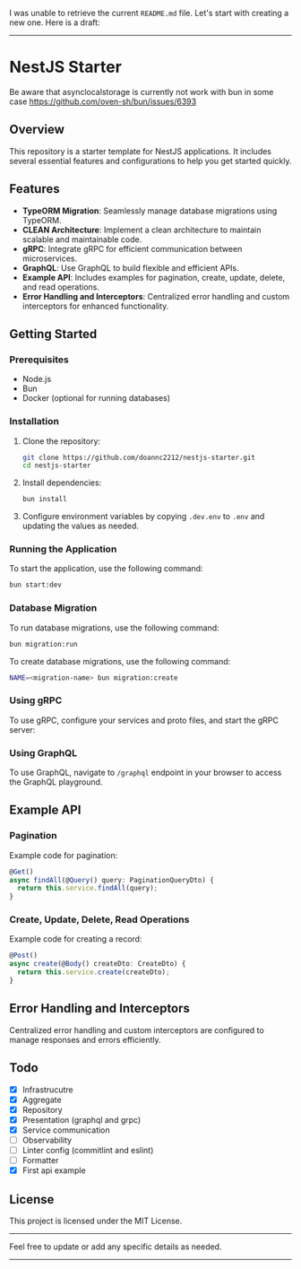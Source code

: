 I was unable to retrieve the current `README.md` file. Let's start with creating a new one. Here is a draft:

---

# NestJS Starter

Be aware that asynclocalstorage is currently not work with bun in some case
https://github.com/oven-sh/bun/issues/6393

## Overview

This repository is a starter template for NestJS applications. It includes several essential features and configurations to help you get started quickly.

## Features

- **TypeORM Migration**: Seamlessly manage database migrations using TypeORM.
- **CLEAN Architecture**: Implement a clean architecture to maintain scalable and maintainable code.
- **gRPC**: Integrate gRPC for efficient communication between microservices.
- **GraphQL**: Use GraphQL to build flexible and efficient APIs.
- **Example API**: Includes examples for pagination, create, update, delete, and read operations.
- **Error Handling and Interceptors**: Centralized error handling and custom interceptors for enhanced functionality.

## Getting Started

### Prerequisites

- Node.js
- Bun
- Docker (optional for running databases)

### Installation

1. Clone the repository:

   ```bash
   git clone https://github.com/doannc2212/nestjs-starter.git
   cd nestjs-starter
   ```

2. Install dependencies:

   ```bash
   bun install
   ```

3. Configure environment variables by copying `.dev.env` to `.env` and updating the values as needed.

### Running the Application

To start the application, use the following command:

```bash
bun start:dev
```

### Database Migration

To run database migrations, use the following command:

```bash
bun migration:run
```

To create database migrations, use the following command:

```bash
NAME=<migration-name> bun migration:create
```

### Using gRPC

To use gRPC, configure your services and proto files, and start the gRPC server:

### Using GraphQL

To use GraphQL, navigate to `/graphql` endpoint in your browser to access the GraphQL playground.

## Example API

### Pagination

Example code for pagination:

```typescript
@Get()
async findAll(@Query() query: PaginationQueryDto) {
  return this.service.findAll(query);
}
```

### Create, Update, Delete, Read Operations

Example code for creating a record:

```typescript
@Post()
async create(@Body() createDto: CreateDto) {
  return this.service.create(createDto);
}
```

## Error Handling and Interceptors

Centralized error handling and custom interceptors are configured to manage responses and errors efficiently.

## Todo

- [x] Infrastrucutre
- [x] Aggregate
- [x] Repository
- [x] Presentation (graphql and grpc)
- [x] Service communication
- [ ] Observability
- [ ] Linter config (commitlint and eslint)
- [ ] Formatter
- [x] First api example

## License

This project is licensed under the MIT License.

---

Feel free to update or add any specific details as needed.

---
